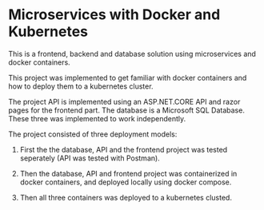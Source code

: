 # Microservices with Docker and Kubernetes 

This is a frontend, backend and database solution using microservices and docker containers. 

This project was implemented to get familiar with docker containers and how to deploy them to a kubernetes cluster. 

The project API is implemented using an ASP.NET.CORE API and razor pages for the frontend part. The database is a Microsoft SQL Database. These three was implemented to work independently. 

The project consisted of three deployment models:  

1. First the the database, API and the frontend project was tested seperately (API was tested with Postman). 

2. Then the database, API and frontend project was containerized in docker containers, and deployed locally using docker compose. 

3. Then all three containers was deployed to a kubernetes clusted. 
